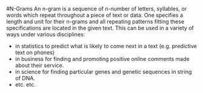 #N-Grams
  An n-gram is a sequence of *n*-number of letters, syllables, or words which repeat throughout a piece of text or data. One specifies a length and unit for their n-grams and all repeating patterns fitting these specifications are located in the given text. This can be used in a variety of ways under various disciplines:

  - in statistics to predict what is likely to come next in a text (e.g. predictive text on phones)
  - in business for finding and promoting positive online comments made about their service.
  - in science for finding particular genes and genetic sequences in string of DNA.
  - etc. etc.
